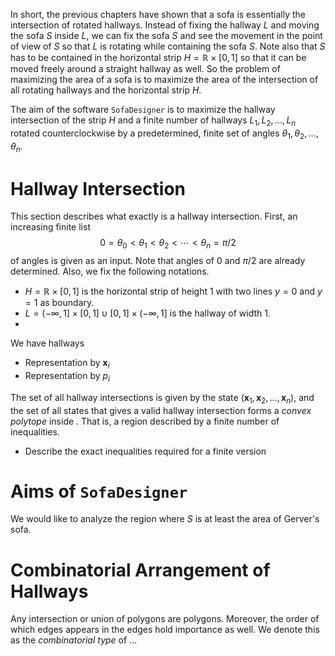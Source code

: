 In short, the previous chapters have shown that a sofa is essentially the intersection of rotated hallways. Instead of fixing the hallway $L$ and moving the sofa $S$ inside $L$, we can fix the sofa $S$ and see the movement in the point of view of $S$ so that $L$ is rotating while containing the sofa $S$. Note also that $S$ has to be contained in the horizontal strip $H = \mathbb{R} \times [0, 1]$ so that it can be moved freely around a straight hallway as well. So the problem of maximizing the area of a sofa is to maximize the area of the intersection of all rotating hallways and the horizontal strip $H$.

The aim of the software `SofaDesigner` is to maximize the hallway intersection of the strip $H$ and a finite number of hallways $L_1, L_2, \dots, L_n$ rotated counterclockwise by a predetermined, finite set of angles $\theta_1, \theta_2, \dots, \theta_n$.

# Hallway Intersection

This section describes what exactly is a hallway intersection. First, an increasing finite list 
$$0 = \theta_0 < \theta_1 < \theta_2 < \cdots < \theta_n = \pi/2$$
of angles is given as an input. Note that angles of $0$ and $\pi/2$ are already determined. Also, we fix the following notations.
- $H = \mathbb{R} \times [0, 1]$ is the horizontal strip of height 1 with two lines $y=0$ and $y=1$ as boundary.
- $L = (-\infty, 1] \times [0, 1] \cup [0, 1] \times (-\infty, 1]$ is the hallway of width 1.
- 

We have hallways 
- Representation by $\mathbf{x}_i$
- Representation by $p_i$

The set of all hallway intersections is given by the state $(\mathbf{x}_1, \mathbf{x}_2, \dots, \mathbf{x}_n)$, and the set of all states that gives a valid hallway intersection forms a _convex polytope_ inside . That is, a region described by a finite number of inequalities.
- Describe the exact inequalities required for a finite version 

# Aims of `SofaDesigner`

We would like to analyze the region where $S$ is at least the area of Gerver's sofa. 

# Combinatorial Arrangement of Hallways

Any intersection or union of polygons are polygons. Moreover, the order of which edges appears in the edges hold importance as well. We denote this as the _combinatorial type_ of ...
